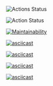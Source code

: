 
![Actions Status](https://github.com/StasKutsakov/python-project-lvl1/workflows/hexlet-check/badge.svg)

![Action Status](https://github.com/StasKutsakov/python-project-lvl1/workflows/Linter/badge.svg)

[![Maintainability](https://api.codeclimate.com/v1/badges/a99a88d28ad37a79dbf6/maintainability)](https://codeclimate.com/github/codeclimate/codeclimate/maintainability)

[![asciicast](https://asciinema.org/a/00ejzHWouRqZ6lwwtAW2yUH1a.svg)](https://asciinema.org/a/00ejzHWouRqZ6lwwtAW2yUH1a)

[![asciicast](https://asciinema.org/a/AAEJNFt5zfXSPognJf5DFpc7y.svg)](https://asciinema.org/a/AAEJNFt5zfXSPognJf5DFpc7y)

[![asciicast](https://asciinema.org/a/XoGohSIEsSjjrTIIgD84cuNOg.svg)](https://asciinema.org/a/XoGohSIEsSjjrTIIgD84cuNOg)

[![asciicast](https://asciinema.org/a/5VhpKnldzLTuEp7xd42f7Gwgx.svg)](https://asciinema.org/a/5VhpKnldzLTuEp7xd42f7Gwgx)